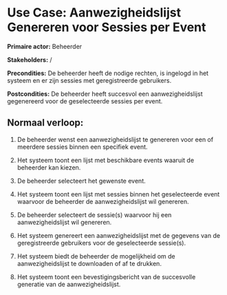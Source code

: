 # Use Case: Aanwezigheidslijst Genereren voor Sessies per Event

**Primaire actor:** Beheerder

**Stakeholders:** /

**Precondities:** De beheerder heeft de nodige rechten, is ingelogd in het systeem en er zijn sessies met geregistreerde gebruikers.

**Postcondities:** De beheerder heeft succesvol een aanwezigheidslijst gegenereerd voor de geselecteerde sessies per event. 

## **Normaal verloop:**


1.  De beheerder wenst een aanwezigheidslijst te genereren voor een of
    meerdere sessies binnen een specifiek event.

2.  Het systeem toont een lijst met beschikbare events waaruit de
    beheerder kan kiezen.

3.  De beheerder selecteert het gewenste event.

4.  Het systeem toont een lijst met sessies binnen het geselecteerde
    event waarvoor de beheerder de aanwezigheidslijst wil genereren.

5.  De beheerder selecteert de sessie(s) waarvoor hij een
    aanwezigheidslijst wil genereren.

6.  Het systeem genereert een aanwezigheidslijst met de gegevens van de
    geregistreerde gebruikers voor de geselecteerde sessie(s).

7.  Het systeem biedt de beheerder de mogelijkheid om de
    aanwezigheidslijst te downloaden of af te drukken.

8.  Het systeem toont een bevestigingsbericht van de succesvolle
    generatie van de aanwezigheidslijst.
